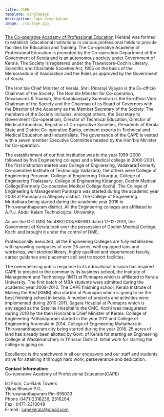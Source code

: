```yaml
---
title: CAPE
template: singlepage
description: Cape description
image: ./college.jpg
---
```


[The Co-operative Academy of Professional Education](https://www.capekerala.org/) (Kerala) was formed to establish Educational Institutions in various professional fields to provide facilities for Education and Training. The Co-operative Academy of Professional Education is promoted by the Co-operation Department of the Government of Kerala and is an autonomous society under Government of Kerala. The Society is registered under the Travancore-Cochin Literary, Scientific and Charitable Societies Act, 1955 on the basis of the Memorandum of Association and the Rules as approved by the Government of Kerala.

The Hon'ble Chief Minister of Kerala, Shri. Pinarayi Vijayan is the Ex-officio Chairman of the Society. The Hon'ble Minister for Co-operation, Devaswoms & Tourism, Shri.Kadakampally Surendran is the Ex-officio Vice Chairman of the Society and the Chairman of its Board of Governors with the Director of the Academy as the Member Secretary of the Society. The members of the Society includes, amongst others, the Secretary to Government (Co-operation), Director of Technical Education, Director of Medical Education, Registrar of Co-operative Societies, Presidents of Kerala State and District Co-operative Banks, eminent experts in Technical and Medical Education and Industrialists. The governance of the CAPE is vested with a seven member Executive Committee headed by the Hon'ble Minister for Co-operation.

The establishment of our first institution was in the year 1999-2000 followed by five Engineering colleges and a Medical college in 2000-2001. The first institution started was College of Engineering, Vadakara(Formerly Co-operative Institute of Technology Vadakara), the others were College of Engineering Perumon, College of Engineering Trikaripur, College of Engineering Thalassery, College of Engineering Kidangoor, Cochin Medical College(Formerly Co-operative Medical College Kochi). The College of Engineering & Management Punnapra was started during the academic year 2008 at Punnapra in Alleppey district. The College of Engineering Muttathara being started during the academic year 2016 in Thiruvananthapuram district. All the Engineering colleges are affiliated to A.P.J. Abdul Kalam Technological University.

As per the G.O (MS) No.488/2013/H&FWD dated 17-12-2013, the Government of Kerala took over the possession of Cochin Medical College, Kochi and brought it under the control of DME.

Professionally executed, all the Engineering Colleges are fully established with sprawling campuses of over 25 acres, well equipped labs and workshop, well stocked library, highly qualified and experienced faculty, career guidance and placement cell and transport facilities.

The overwhelming public response to its educational mission has inspired CAPE to present to the community its business school, the Institute of Management and Technology (IMT) at Punnapra which is affiliated to Kerala University. The first batch of MBA students were admitted during the academic year 2009-2010. The CAPE finishing school, Kerala Institute of Making the Best(KIMB) also started at Punnapra which is going to be the best finishing school in kerala. A number of projects and activities were implemented during 2010-2011. Sagara Hospital at Punnapra which is envisaged as the Satellite Hospital to the CMC, Kochi was inaugurated during 2010 by the then Honorable Chief Minister of Kerala. College of Engineering Pathanapuram started in the year 2011 and College of Engineering Aranmula in 2014. College of Engineering Muttathara in Thiruvananthapuram city being started during the year 2016. 25 acres of land has already been allotted by Govt. of Kerala for starting an Engineering College at Wadakkanchery in Thrissur District. Initial work for starting the college is going on.

Excellence is the watchword in all our endeavors and our staff and students strive for attaining it through hard work, perseverance and dedication.

**Contact Information:**<br>
Co-operative Academy of Professional Education(CAPE)


Ist Floor, Co-Bank Towers<br>
Vikas Bhavan P.O.,<br>
Thiruvananthapuram Pin-695033<br>
Phone :0471-2316236, 2316204;<br>
Fax : 0471-2310049<br>
E-mail : capekerala@gmail.com<br>
